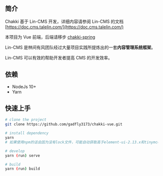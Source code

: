 ## 简介

Chakki 基于 Lin-CMS 开发，详细内容请参阅 Lin-CMS 的文档 [https://doc.cms.talelin.com/](https://doc.cms.talelin.com/)

本项目为 Vue 前端，后端请移步 [chakki-spring](https://github.com/gadfly3173/chakki-spring)

Lin-CMS 是林间有风团队经过大量项目实践所提炼出的一套**内容管理系统框架**。

Lin-CMS 可以有效的帮助开发者提高 CMS 的开发效率。

## 依赖
* NodeJs 10+
* Yarn

## 快速上手

```bash
# clone the project
git clone https://github.com/gadfly3173/chakki-vue.git

# install dependency
yarn
# 如果使用npm的话会因为没有lock文件，可能自动获取高于element-ui-2.13.x和tinymce-5.1.x的依赖，导致富文本编辑器和element部分组件异常，请手动降版本

# develop
yarn (run) serve

# build
yarn (run) build
```
